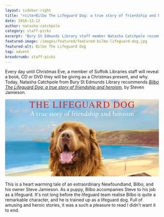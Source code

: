 ```yaml
---
layout: sidebar-right
title: "<cite>Bilbo The Lifeguard Dog: a true story of friendship and heroism</cite>, by Steven Jamieson"
date: 2016-12-12
author: natasha-catchpole
category: staff-picks
excerpt: "Bury St Edmunds Library staff member Natasha Catchpole recommends <cite>Bilbo The Lifeguard Dog: a true story of friendship and heroism</cite>, by Steven Jamieson."
featured-image: /images/featured/featured-bilbo-lifeguard-dog.jpg
featured-alt: Bilbo The Lifeguard Dog
tag: advent
breadcrumb: staff-picks
---
```


Every day until Christmas Eve, a member of Suffolk Libraries staff will reveal a book, CD or DVD they will be giving as a Christmas present, and why. Today, Natasha Catchpole from Bury St Edmunds Library recommends <a href="
https://suffolk.spydus.co.uk/cgi-bin/spydus.exe/ENQ/OPAC/BIBENQ?BRN=1984505"><cite>Bilbo The Lifeguard Dog: a true story of friendship and heroism</cite></a>, by Steven Jamieson.

![Bilbo The Lifeguard Dog](/images/featured/featured-bilbo-lifeguard-dog.jpg)

This is a heart warming tale of an extraordinary Newfoundland, Bilbo, and his owner Steve Jamieson. As a puppy, Bilbo accompanies Steve to his job as a lifeguard. It's not long before the lifeguard team realise Bilbo is quite a remarkable character, and he is trained up as a lifeguard dog. Full of amusing and heroic stories, it was a such a pleasure to read I didn't want it to end.
